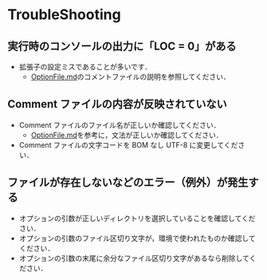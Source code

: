 # TroubleShooting

## 実行時のコンソールの出力に「LOC = 0」がある

- 拡張子の設定ミスであることが多いです．
  - [OptionFile.md](/UsageJp/OptionFile.md)のコメントファイルの説明を参照してください．

## Comment ファイルの内容が反映されていない

- Comment ファイルのファイル名が正しいか確認してください．
  - [OptionFile.md](/UsageJp/OptionFile.md)を参考に，文法が正しいか確認してください．
- Comment ファイルの文字コードを BOM なし UTF-8 に変更してください．

## ファイルが存在しないなどのエラー（例外）が発生する

- オプションの引数が正しいディレクトリを選択していることを確認してください．
- オプションの引数のファイル区切り文字が，環境で使われたものか確認してください．
- オプションの引数の末尾に余分なファイル区切り文字があるなら削除してください．
